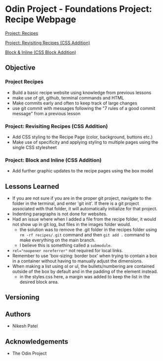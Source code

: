 # Odin Project - Foundations Project: Recipe Webpage

[Project: Recipes](https://www.theodinproject.com/lessons/foundations-recipes)

[Project: Revisiting Recipes (CSS Addition)](https://www.theodinproject.com/lessons/foundations-the-cascade#assignment)

[Block & Inline (CSS Block Addition)](https://www.theodinproject.com/lessons/foundations-block-and-inline)

## Objective
### Project Recipes
- Build a basic recipe website using knowledge from previous lessons
- make use of git, github, terminal commands and HTML
- Make commits early and often to keep track of large changes
- use git commit with messages following the "7 rules of a good commit message" from a previous lesson

### Project: Revisiting Recipes (CSS Addition)
- Add CSS styling to the Recipe Page (color, background, buttons etc.)
- Make use of specificity and applying styling to multiple pages using the single CSS stylesheet

### Project: Block and Inline (CSS Addition)
- Add further graphic updates to the recipe pages using the box model


## Lessons Learned
-  If you are not sure if you are in the proper git project, navigate to the folder in the terminal, and enter 'git init'. If there is a git project associated with that folder, it will automatically initialize for that project.
- Indenting paragraphs is not done for websites.
- Had an issue where when I added a file from the recipe folder, it would not show up in git log, but files in the images folder would.
	- the solution was to remove the .git folder in the recipes folder using `rm -rf recipes/.git` command and then `git add .` command to make everything on the main branch.
	- I believe this is something called a `submodule`.
- `rel="noopener noreferrer"` not required for local links.
- Remember to use 'box-sizing: border box' when trying to contain a box in a container without having to manually adjust the dimensions.
- When making a list using ol or ul, the bullets/numbering are contained outside of the box by default and in the padding of the element instead.
	- in the styles.css here, a margin was added to keep the list in the desired block area. 



## Versioning

## Authors
- Nikesh Patel

## Acknowledgements
- The Odin Project
